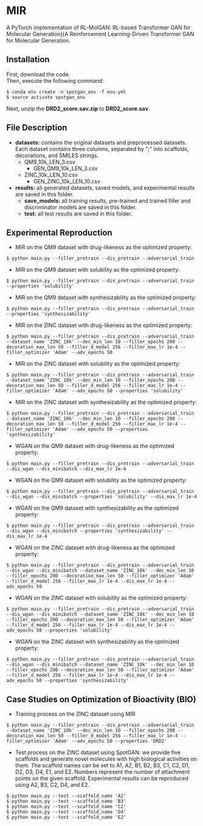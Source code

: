 # MIR

A PyTorch implementation of RL-MolGAN: RL-based Transformer GAN for Molecular Generation]{A Reinforcement Learning-Driven Transformer GAN for Molecular Generation.


## Installation
First, download the code.  
Then, execute the following command:
```
$ conda env create -n spotgan_env -f env.yml
$ source activate spotgan_env
```
Next, unzip the **DRD2_score.sav.zip** to  **DRD2_score.sav**.


## File Description

  - **datasets:** contains the original datasets and preprocessed datasets. Each dataset contains three columns, separated by ";" into scaffolds, decorations, and SMILES strings.
	  - QM9_10k_LEN_3.csv
    	  - GEN_QM9_10k_LEN_3.csv
	  - ZINC_10k_LEN_10.csv
    	  - GEN_ZINC_10k_LEN_10.csv
  - **results:** all generated datasets, saved models, and experimental results are saved in this folder.
	  - **save_models:** all training results, pre-trained and trained filler and discriminator models are saved in this folder.
	  - **test:** all test results are saved in this folder.

## Experimental Reproduction

  - MIR on the QM9 dataset with drug-likeness as the optimized property:
  ``` 
  $ python main.py --filler_pretrain --dis_pretrain --adversarial_train
  ```
  - MIR on the QM9 dataset with solubility as the optimized property:
  ```
  $ python main.py --filler_pretrain --dis_pretrain --adversarial_train --properties 'solubility'
  ```
  - MIR on the QM9 dataset with synthesizability as the optimized property:
  ```  
  $ python main.py --filler_pretrain --dis_pretrain --adversarial_train --properties 'synthesizability'
  ```
  - MIR on the ZINC dataset with drug-likeness as the optimized property:
  ```
  $ python main.py --filler_pretrain --dis_pretrain --adversarial_train --dataset_name 'ZINC_10k' --dec_min_len 10 --filler_epochs 200 --decoration_max_len 50 --filler_d_model 256 --filler_max_lr 1e-4 --filler_optimizer 'Adam' --adv_epochs 50
  ```
  - MIR on the ZINC dataset with solubility as the optimized property:
  ```
  $ python main.py --filler_pretrain --dis_pretrain --adversarial_train --dataset_name 'ZINC_10k' --dec_min_len 10 --filler_epochs 200 --decoration_max_len 50 --filler_d_model 256 --filler_max_lr 1e-4 --filler_optimizer 'Adam' --adv_epochs 50 --properties 'solubility'
  ```	
  - MIR on the ZINC dataset with synthesizability as the optimized property:
  ```
  $ python main.py --filler_pretrain --dis_pretrain --adversarial_train --dataset_name 'ZINC_10k' --dec_min_len 10 --filler_epochs 200 --decoration_max_len 50 --filler_d_model 256 --filler_max_lr 1e-4 --filler_optimizer 'Adam' --adv_epochs 50 --properties 'synthesizability'
  ```
  - WGAN on the QM9 dataset with drug-likeness as the optimized property:
  ```
  $ python main.py --filler_pretrain --dis_pretrain --adversarial_train --dis_wgan --dis_minibatch --dis_max_lr 1e-4
  ```
  - WGAN on the QM9 dataset with solubility as the optimized property:
  ```
  $ python main.py --filler_pretrain --dis_pretrain --adversarial_train --dis_wgan --dis_minibatch --properties 'solubility' --dis_max_lr 1e-4
  ```
  - WGAN on the QM9 dataset with synthesizability as the optimized property:
  ```
  $ python main.py --filler_pretrain --dis_pretrain --adversarial_train --dis_wgan --dis_minibatch --properties 'synthesizability' --dis_max_lr 1e-4
  ```
  - WGAN on the ZINC dataset with drug-likeness as the optimized property:
  ```
  $ python main.py --filler_pretrain --dis_pretrain --adversarial_train --dis_wgan --dis_minibatch --dataset_name 'ZINC_10k' --dec_min_len 10 --filler_epochs 200 --decoration_max_len 50 --filler_optimizer 'Adam' --filler_d_model 256 --filler_max_lr 1e-4 --dis_max_lr 1e-4 --adv_epochs 50
  ```
  - WGAN on the ZINC dataset with solubility as the optimized property:
  ```
  $ python main.py --filler_pretrain --dis_pretrain --adversarial_train --dis_wgan --dis_minibatch --dataset_name 'ZINC_10k' --dec_min_len 10 --filler_epochs 200 --decoration_max_len 50 --filler_optimizer 'Adam' --filler_d_model 256 --filler_max_lr 1e-4 --dis_max_lr 1e-4 --adv_epochs 50 --properties 'solubility'
  ```
  - WGAN on the ZINC dataset with synthesizability as the optimized property:
  ```
  $ python main.py --filler_pretrain --dis_pretrain --adversarial_train --dis_wgan --dis_minibatch --dataset_name 'ZINC_10k' --dec_min_len 10 --filler_epochs 200 --decoration_max_len 50 --filler_optimizer 'Adam' --filler_d_model 256 --filler_max_lr 1e-4 --dis_max_lr 1e-4 --adv_epochs 50 --properties 'synthesizability'
  ```

## Case Studies on Optimization of Bioactivity (BIO)
  
  - Training process on the ZINC dataset using MIR
  ```
  $ python main.py --filler_pretrain --dis_pretrain --adversarial_train --dataset_name 'ZINC_10k' --dec_min_len 10 --filler_epochs 200 --decoration_max_len 50 --filler_d_model 256 --filler_max_lr 1e-4 --filler_optimizer 'Adam' --adv_epochs 50 --properties 'DRD2'
  ```
  - Test process on the ZINC dataset using SpotGAN: we provide five scaffolds and generate novel molecules with high biological activities on them. The scaffold names can be set to A1, A2, B1, B2, B3, C1, C2, D1, D2, D3, D4, E1, and E2. Numbers represent the number of attachment points on the given scaffold. Experimental results can be reproduced using A2, B3, C2, D4, and E2.
  ```
  $ python main.py --test --scaffold_name 'A2'
  $ python main.py --test --scaffold_name 'B3'
  $ python main.py --test --scaffold_name 'C2'
  $ python main.py --test --scaffold_name 'D4'
  $ python main.py --test --scaffold_name 'E2'
  ```
  
  ```
